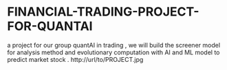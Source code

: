 # FINANCIAL-TRADING-PROJECT-FOR-QUANTAI
a project for our group quantAI in trading , we will build the screener model for analysis method and evolutionary computation with AI and ML model to predict market stock .
http://url/to/PROJECT.jpg
